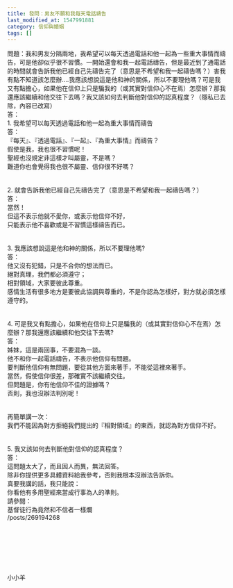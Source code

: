 ```yaml
---
title: 發問：男友不願和我每天電話禱告
last_modified_at: 1547991881
category: 信仰與婚姻
tags: []
---
```


問題：我和男友分隔兩地，我希望可以每天透過電話和他一起為一些重大事情而禱告，可是他卻似乎很不習慣。一開始還會和我一起電話禱告，但是最近到了通電話的時間就會告訴我他已經自己先禱告完了（意思是不希望和我一起禱告嗎？）害我有點不知道該怎麼辦....我應該想說這是他和神的關係，所以不要理他嗎？可是我又有點擔心，如果他在信仰上只是騙我的（或其實對信仰心不在焉）怎麼辦？那我還應該繼續和他交往下去嗎？我又該如何去判斷他對信仰的認真程度？（隱私已去除，內容已改寫）<br><!--more-->答：<br>1.	我希望可以每天透過電話和他一起為重大事情而禱告<br>答：<br>『每天』、『透過電話』、『一起』、『為重大事情』而禱告？<br>假使是我，我也很不習慣呢！<br>聖經也沒規定非這樣才叫屬靈，不是嗎？<br>難道你也會覺得我也很不屬靈、信仰很不好嗎？<br><br><br>2.	就會告訴我他已經自己先禱告完了（意思是不希望和我一起禱告嗎？）<br>答：<br>當然！<br>但這不表示他就不愛你，或表示他信仰不好，<br>只能表示他不喜歡或是不習慣這樣禱告而已。<br><br><br>3.	我應該想說這是他和神的關係，所以不要理他嗎?<br>答：<br>他又沒有犯錯，只是不合你的想法而已。<br>絕對真理，我們都必須遵守；<br>相對領域，大家要彼此尊重。<br>感情生活有很多地方是要彼此協調與尊重的，不是你認為怎樣好，對方就必須怎樣遵守的。<br><br><br>4.	可是我又有點擔心，如果他在信仰上只是騙我的（或其實對信仰心不在焉）怎麼辦？那我還應該繼續和他交往下去嗎?<br>答：<br>姊妹，這是兩回事，不要混為一談。<br>他不和你一起電話禱告，不表示他信仰有問題。<br>要判斷他信仰有無問題，要從其他方面來著手，不能從這裡來著手。<br>當然，假使信仰很差，那確實不該繼續交往。<br>但問題是，你有他信仰不佳的證據嗎？<br>否則，我也沒辦法判別呢！<br><br><br>再簡單講一次：<br>我們不能因為對方拒絕我們提出的『相對領域』的東西，就認為對方信仰不好。<br><br><br>5.	我又該如何去判斷他對信仰的認真程度？<br>答：<br>這問題太大了，而且因人而異，無法回答。<br>除非你提供更多具體資料給我參考，否則我根本沒辦法告訴你。<br>真要我講的話，我只能說：<br>你看他有多用聖經來當成行事為人的準則。<br>請參閱：<br>基督徒行為竟然和不信者一樣爛 <br>/posts/269194268<br><br><br><br><br><br><br><br>小小羊<br><br><br><br><br><br><br><br><br><br><br>
